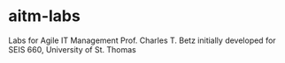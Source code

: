 # aitm-labs
Labs for Agile IT Management
Prof. Charles T. Betz
initially developed for SEIS 660, University of St. Thomas
